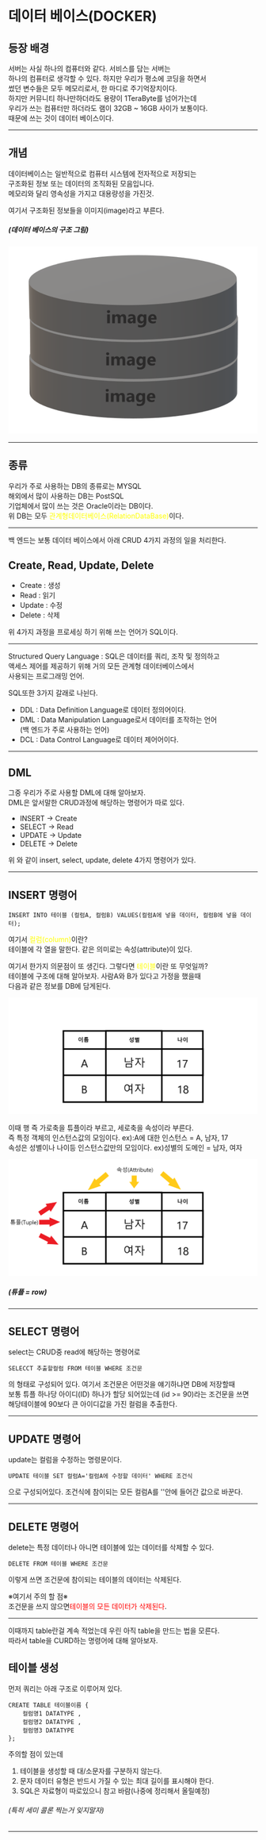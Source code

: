 # 데이터 베이스(DOCKER)
## 등장 배경
서버는 사실 하나의 컴퓨터와 같다. 서비스를 담는 서버는<br>하나의 컴퓨터로 생각할 수 있다. 하지만 우리가 평소에 코딩을 하면서<br>썼던 변수들은 모두 메모리로서, 한 마디로 주기억장치이다.<br>하지만 커뮤니티 하나만하더라도 용량이 1TeraByte를 넘어가는데<br>우리가 쓰는 컴퓨터만 하더라도 램이 32GB ~ 16GB 사이가 보통이다.<br>때문에 쓰는 것이 데이터 베이스이다.

---

## 개념
데이터베이스는 일반적으로 컴퓨터 시스템에 전자적으로 저장되는<br>구조화된 정보 또는 데이터의 조직화된 모음입니다.<br>메모리와 달리 영속성을 가지고 대용량성을 가진것.

여기서 구조화된 정보들을 이미지(image)라고 부른다.

##### (데이터 베이스의 구조 그림)

![DB](DB.png)

---

## 종류
우리가 주로 사용하는 DB의 종류로는 MYSQL<br>해외에서 많이 사용하는 DB는 PostSQL<br>기업체에서 많이 쓰는 것은 Oracle이라는 DB이다.<br>위 DB는 모두 <span style="color:yellow">관계형데이터베이스(RelationDataBase)</span>이다. 

---

백 엔드는 보통 데이터 베이스에서 아래 CRUD 4가지 과정의 일을 처리한다.
## Create, Read, Update, Delete 
+ Create : 생성 
+ Read : 읽기
+ Update : 수정
+ Delete : 삭제

위 4가지 과정을 프로세싱 하기 위해 쓰는 언어가 SQL이다.

---

Structured Query Language : SQL은 데이터를 쿼리, 조작 및 정의하고<br>액세스 제어를 제공하기 위해 거의 모든 관계형 데이터베이스에서<br>사용되는 프로그래밍 언어.

SQL또한 3가지 갈래로 나뉜다.
+ DDL : Data Definition Language로 데이터 정의어이다.
+ DML : Data Manipulation Language로서 데이터를 조작하는 언어<br>(백 엔드가 주로 사용하는 언어)
+ DCL : Data Control Language로 데이터 제어어이다.

---

## DML
그중 우리가 주로 사용할 DML에 대해 알아보자.<br>DML은 앞서말한 CRUD과정에 해당하는 명령어가 따로 있다.
+ INSERT -> Create
+ SELECT -> Read
+ UPDATE -> Update
+ DELETE -> Delete

위 와 같이 insert, select, update, delete 4가지 명령어가 있다.

---

## INSERT 명령어
```
INSERT INTO 테이블 (컬럼A, 컬럼B) VALUES(컬럼A에 넣을 데이터, 컬럼B에 넣을 데이터);
```
여기서 <span style="color:yellow">컬럼(column)</span>이란?<br>테이블에 각 열을 말한다. 같은 의미로는 속성(attribute)이 있다.

여기서 한가지 의문점이 또 생긴다. 그렇다면 <span style="color:yellow">테이블</span>이란 또 무엇일까?<br>테이블에 구조에 대해 알아보자. 사람A와 B가 있다고 가정을 했을때<br>다음과 같은 정보를 DB에 담게된다.

![테이블](%EC%A0%9C%EB%AA%A9%20%EC%97%86%EC%9D%8C.png)

이때 행 즉 가로축을 튜플이라 부르고, 세로축을 속성이라 부른다.<br>즉 특정 객체의 인스턴스값의 모임이다. ex):A에 대한 인스턴스 = A, 남자, 17<br>속성은 성별이나 나이등 인스턴스값만의 모임이다. ex)성별의 도메인 = 남자, 여자

![테이블(2)](%ED%85%8C%EC%9D%B4%EB%B8%94(2).png)

##### (튜플 = row)

---

## SELECT 명령어
select는 CRUD중 read에 해당하는 명령어로 
```
SELECCT 추출할컬럼 FROM 테이블 WHERE 조건문
```
의 형태로 구성되어 있다. 여기서 조건문은 어떤것을 얘기하냐면 DB에 저장할때<br>보통 튜플 하나당 아이디(ID) 하나가 할당 되어있는데 (id >= 90)라는 조건문을 쓰면<br>해당테이블에 90보다 큰 아이디값을 가진 컬럼을 추출한다.

---

## UPDATE 명령어
update는 컬럼을 수정하는 명령문이다. 
```
UPDATE 테이블 SET 컬럼A='컬럼A에 수정할 데이터' WHERE 조건식
```
으로 구성되어있다. 조건식에 참이되는 모든 컬럼A를 ''안에 들어간 값으로 바꾼다.

---

## DELETE 명령어
delete는 특정 데이터나 아니면 테이블에 있는 데이터를 삭제할 수 있다.
```
DELETE FROM 테이블 WHERE 조건문
```
이렇게 쓰면 조건문에 참이되는 테이블의 데이터는 삭제된다.

※여기서 주의 할 점※<br>조건문을 쓰지 않으면<span style="color:red">테이블의 모든 데이터가 삭제된다</span>.

---

이때까지 table란걸 계속 적었는데 우린 아직 table을 만드는 법을 모른다.<br>따라서 table을 CURD하는 명령어에 대해 알아보자.

## 테이블 생성
먼저 쿼리는 아래 구조로 이루어져 있다.
```
CREATE TABLE 테이블이름 {
    컬럼명1 DATATYPE ,
    컬럼명2 DATATYPE ,
    컬럼명3 DATATYPE 
};
```
주의할 점이 있는데
1. 테이블을 생성할 때 대/소문자를 구분하지 않는다.
2. 문자 데이터 유형은 반드시 가질 수 있는 최대 길이를 표시해야 한다.
3. SQL은 자료형이 따로있으니 참고 바람(나중에 정리해서 올릴예정)
###### (특히 세미 콜론 찍는거 잊지말자)

--- 